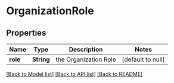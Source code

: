 # OrganizationRole
## Properties

| Name | Type | Description | Notes |
|------------ | ------------- | ------------- | -------------|
| **role** | **String** | the Organization Role | [default to null] |

[[Back to Model list]](../README.md#documentation-for-models) [[Back to API list]](../README.md#documentation-for-api-endpoints) [[Back to README]](../README.md)

